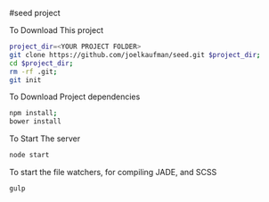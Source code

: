 #seed project

To Download This project 
```sh
project_dir=<YOUR PROJECT FOLDER>
git clone https://github.com/joelkaufman/seed.git $project_dir;
cd $project_dir;
rm -rf .git;
git init
```

To Download Project dependencies
```sh
npm install;
bower install
```

To Start The server 
```sh
node start
```

To start the file watchers, for compiling JADE, and SCSS
```sh
gulp
```

